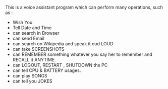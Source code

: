 This is a voice assistant program which can perform many operations, such as : 
* Wish You
* Tell Date and Time
* can search in Browser
* can send Email
* can search on Wikipedia and speak it oud LOUD
* can take SCREENSHOTS
* can REMEMBER something whatever you say her to remember and RECALL it ANYTIME.
* can LOGOUT, RESTART , SHUTDOWN the PC
* can tell CPU & BATTERY usages.
* can play SONGS 
* can tell you JOKES
